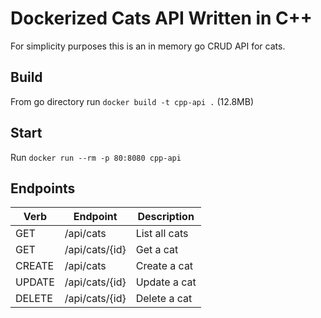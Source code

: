 # Dockerized Cats API Written in C++

For simplicity purposes this is an in memory go CRUD API for cats.

## Build

From go directory run `docker build -t cpp-api .` (12.8MB)

## Start

Run `docker run --rm -p 80:8080 cpp-api`

## Endpoints

| Verb    | Endpoint        | Description       |
| ------- | --------------- | ----------------- |
| GET     | /api/cats       | List all cats     |
| GET     | /api/cats/{id}  | Get a cat         |
| CREATE  | /api/cats       | Create a cat      |
| UPDATE  | /api/cats/{id}  | Update a cat      |
| DELETE  | /api/cats/{id}  | Delete a cat      |